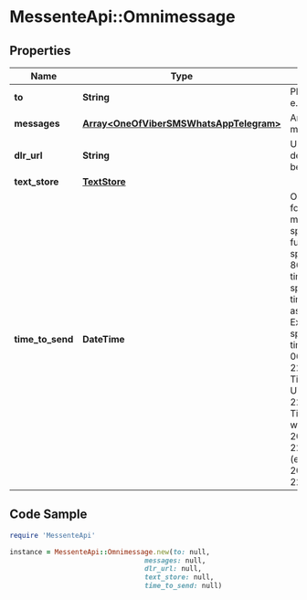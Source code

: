 # MessenteApi::Omnimessage

## Properties

Name | Type | Description | Notes
------------ | ------------- | ------------- | -------------
**to** | **String** | Phone number in e.164 format | 
**messages** | [**Array&lt;OneOfViberSMSWhatsAppTelegram&gt;**](OneOfViberSMSWhatsAppTelegram.md) | An array of messages | 
**dlr_url** | **String** | URL where the delivery report will be sent | [optional] 
**text_store** | [**TextStore**](TextStore.md) |  | [optional] 
**time_to_send** | **DateTime** | Optional parameter for sending messages at some specific time in the future.   Time must be specified in the ISO-8601 format.   If no timezone is specified, then the timezone is assumed to be UTC    Examples:    * Time specified with timezone: 2018-06-22T09:05:07+00:00 Time specified in UTC: 2018-06-22T09:05:07Z   * Time specified without timezone: 2018-06-22T09:05 (equivalent to 2018-06-22T09:05+00:00) | [optional] 

## Code Sample

```ruby
require 'MessenteApi'

instance = MessenteApi::Omnimessage.new(to: null,
                                 messages: null,
                                 dlr_url: null,
                                 text_store: null,
                                 time_to_send: null)
```


